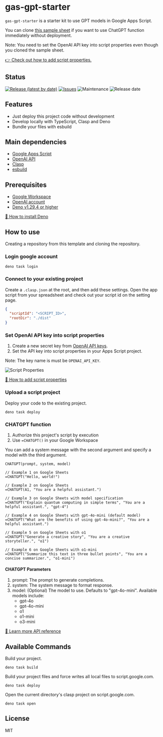 # gas-gpt-starter

`gas-gpt-starter` is a starter kit to use GPT models in Google Apps Script.

You can clone
[this sample sheet](https://docs.google.com/spreadsheets/d/1xYZbBp4TFuSxOfjsW0HJtDCS3UEI5nWYd2FfPxEoLnQ/edit?usp=sharing)
if you want to use ChatGPT function immediately without deployment.

Note: You need to set the OpenAI API key into script properties even though you
cloned the sample sheet.

[👉 Check out how to add script properties.](https://developers.google.com/apps-script/guides/properties#manage_script_properties_manually)

## Status

[![Release (latest by date)](https://img.shields.io/github/v/release/Kazuki-tam/gas-gpt-starter)](https://github.com/Kazuki-tam/gas-gpt-starter/releases/tag/v0.0.1)
[![Issues](https://img.shields.io/github/issues/Kazuki-tam/gas-gpt-starter)](https://github.com/Kazuki-tam/gas-gpt-starter/issues)
![Maintenance](https://img.shields.io/maintenance/yes/2025)
![Release date](https://img.shields.io/github/release-date/Kazuki-tam/gas-gpt-starter)

## Features

- Just deploy this project code without development
- Develop locally with TypeScript, Clasp and Deno
- Bundle your files with esbuild

## Main dependencies

- [Google Apps Script](https://workspace.google.co.jp/intl/en/products/apps-script/)
- [OpenAI API](https://beta.openai.com/docs/api-reference/introduction)
- [Clasp](https://github.com/google/clasp)
- [esbuild](https://esbuild.github.io/)

## Prerequisites

- [Google Workspace](https://workspace.google.co.jp/)
- [OpenAI account](https://openai.com/api/)
- [Deno v1.29.4 or higher](https://deno.land/)

[🦕 How to install Deno](https://deno.land/manual@v1.29.4/getting_started/installation)

## How to use

Creating a repository from this template and cloning the repository.

### Login google account

```shell
deno task login
```

### Connect to your existing project

Create a `.clasp.json` at the root, and then add these settings. Open the app
script from your spreadsheet and check out your script id on the setting page.

```json
{
  "scriptId": "<SCRIPT_ID>",
  "rootDir": "./dist"
}
```

### Set OpenAI API key into script properties

1. Create a new secret key from
   [OpenAI API keys](https://beta.openai.com/account/api-keys).
2. Set the API key into script properties in your Apps Script project.

Note: The key name is must be `OPENAI_API_KEY`.

![Script Properties](https://dev-to-uploads.s3.amazonaws.com/uploads/articles/del73wuy6tlz9k3h8l3s.png)

[📖 How to add script properties](https://developers.google.com/apps-script/guides/properties#manage_script_properties_manually)

### Upload a script project

Deploy your code to the existing project.

```shell
deno task deploy
```

### CHATGPT function

1. Authorize this project's script by execution
2. Use `=CHATGPT()` in your Google Workspace

You can add a system message with the second argument and specify a model with
the third argument.

```
CHATGPT(prompt, system, model)

// Example 1 on Google Sheets
=CHATGPT("Hello, world!")

// Example 2 on Google Sheets
=CHATGPT(A1, "You are a helpful assistant.")

// Example 3 on Google Sheets with model specification
=CHATGPT("Explain quantum computing in simple terms", "You are a helpful assistant.", "gpt-4")

// Example 4 on Google Sheets with gpt-4o-mini (default model)
=CHATGPT("What are the benefits of using gpt-4o-mini?", "You are a helpful assistant.")

// Example 5 on Google Sheets with o1
=CHATGPT("Generate a creative story", "You are a creative storyteller.", "o1")

// Example 6 on Google Sheets with o1-mini
=CHATGPT("Summarize this text in three bullet points", "You are a concise summarizer.", "o1-mini")
```

#### CHATGPT Parameters

1. prompt: The prompt to generate completions.
2. system: The system message to format response.
3. model: (Optional) The model to use. Defaults to "gpt-4o-mini". Available
   models include:
   - gpt-4o
   - gpt-4o-mini
   - o1
   - o1-mini
   - o3-mini

[📖 Learn more API reference](https://platform.openai.com/docs/api-reference/introduction)

## Available Commands

Build your project.

```shell
deno task build
```

Build your project files and force writes all local files to script.google.com.

```shell
deno task deploy
```

Open the current directory's clasp project on script.google.com.

```shell
deno task open
```

## License

MIT
